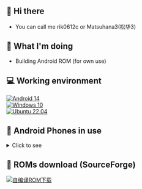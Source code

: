 ## 👋 Hi there
- You can call me rik0612c or Matsuhana3(松华3)

## 🤔 What I'm doing
<!--- - Learning Android --->
- Building Android ROM (for own use)

<!--- 
- 👀 I’m interested in ...
- 🌱 I’m currently learning ...
- 💞️ I’m looking to collaborate on ...
- 📫 How to reach me ...
--->

<!---
rik0612c/rik0612c is a ✨ special ✨ repository because its `README.md` (this file) appears on your GitHub profile.
You can click the Preview link to take a look at your changes.
--->

## 💻 Working environment
[![Android 14](https://img.shields.io/badge/Android%2014-3ddc84?style=flat-square&logo=android&logoColor=ffffff)](https://www.android.com/android-14/)<br>
[![Windows 10](https://img.shields.io/badge/Windows%2010-00adef?style=flat-square&logo=windows&logoColor=ffffff)](#)<br>
[![Ubuntu 22.04](https://img.shields.io/badge/Ubuntu%2022%2e04-dd4814?style=flat-square&logo=ubuntu&logoColor=ffffff)](https://releases.ubuntu.com/22.04/)<br>

## 📱 Android Phones in use
<details><summary>Click to see</summary>

[![Redmi Note 4G](https://img.shields.io/badge/Redmi%20Note%204G-fd4900?style=flat-square&logo=xiaomi&logoColor=ffffff)](#)
[![Redmi Note 3](https://img.shields.io/badge/Redmi%20Note%203-fd4900?style=flat-square&logo=xiaomi&logoColor=ffffff)](https://www.mi.com/note3)
[![Redmi 3S](https://img.shields.io/badge/Redmi%203S-fd4900?style=flat-square&logo=xiaomi&logoColor=ffffff)](https://www.mi.com/hongmi3s)
[![Redmi Note 4X](https://img.shields.io/badge/Redmi%20Note%204X-fd4900?style=flat-square&logo=xiaomi&logoColor=ffffff)](https://www.mi.com/redminote4x)
[![Redmi K20 Pro](https://img.shields.io/badge/Redmi%20K20%20Pro-fd4900?style=flat-square&logo=xiaomi&logoColor=ffffff)](https://www.mi.com/redmik20pro)
[![Redmi K30 5G](https://img.shields.io/badge/Redmi%20K30%205G-fd4900?style=flat-square&logo=xiaomi&logoColor=ffffff)](https://www.mi.com/redmik30-5g)<br>
[![Xiaomi Mi 2](https://img.shields.io/badge/Xiaomi%20Mi%202-fd4900?style=flat-square&logo=xiaomi&logoColor=ffffff)](http://www.xiaomi.com/mi2)
[![Xiaomi Mi 4LTE](https://img.shields.io/badge/Xiaomi%20Mi%204LTE-fd4900?style=flat-square&logo=xiaomi&logoColor=ffffff)](https://www.mi.com/mi4)
[![Xiaomi Mi Note LTE](https://img.shields.io/badge/Xiaomi%20Mi%20NOTE%20LTE-fd4900?style=flat-square&logo=xiaomi&logoColor=ffffff)](https://www.mi.com/minote/specs)<br>
[![Xiaomi Mi MAX](https://img.shields.io/badge/Xiaomi%20Mi%20MAX-fd4900?style=flat-square&logo=xiaomi&logoColor=ffffff)](https://www.mi.com/mimax)
[![Xiaomi Mi MAX](https://img.shields.io/badge/Xiaomi%20Mi%20MAX-fd4900?style=flat-square&logo=xiaomi&logoColor=ffffff)](https://www.mi.com/mimax)
[![Xiaomi Mi MAX2](https://img.shields.io/badge/Xiaomi%20Mi%20MAX%202-fd4900?style=flat-square&logo=xiaomi&logoColor=ffffff)](https://www.mi.com/max2)
[![Xiaomi Mi 5s](https://img.shields.io/badge/Xiaomi%20Mi%205s-fd4900?style=flat-square&logo=xiaomi&logoColor=ffffff)](https://www.mi.com/mi5s)
[![Xiaomi Mi 5sP](https://img.shields.io/badge/Xiaomi%20Mi%205s%20Plus-fd4900?style=flat-square&logo=xiaomi&logoColor=ffffff)](#)
[![Xiaomi Mi MIX](https://img.shields.io/badge/Xiaomi%20Mi%20MIX-fd4900?style=flat-square&logo=xiaomi&logoColor=ffffff)](#)
[![Xiaomi Mi 5c](https://img.shields.io/badge/Xiaomi%20Mi%205c-fd4900?style=flat-square&logo=xiaomi&logoColor=ffffff)](https://www.mi.com/mi5c)
[![Xiaomi Mi 6](https://img.shields.io/badge/Xiaomi%20Mi%206-fd4900?style=flat-square&logo=xiaomi&logoColor=ffffff)](https://www.mi.com/mi6)
[![Xiaomi Mi MIX 2S](https://img.shields.io/badge/Xiaomi%20Mi%20MIX%202S-fd4900?style=flat-square&logo=xiaomi&logoColor=ffffff)](#)
[![Xiaomi Mi 8](https://img.shields.io/badge/Xiaomi%20Mi%208-fd4900?style=flat-square&logo=xiaomi&logoColor=ffffff)](https://www.mi.com/tw/mi8)
[![Xiaomi Mi MIX 3](https://img.shields.io/badge/Xiaomi%20Mi%20MIX%203-fd4900?style=flat-square&logo=xiaomi&logoColor=ffffff)](#)
[![Xiaomi Mi 9](https://img.shields.io/badge/Xiaomi%20Mi%209-fd4900?style=flat-square&logo=xiaomi&logoColor=ffffff)](https://www.mi.com/tw/mi8)
[![Xiaomi Mi CC9e](https://img.shields.io/badge/Xiaomi%20Mi%20CC9e-fd4900?style=flat-square&logo=xiaomi&logoColor=ffffff)](#)
[![Xiaomi Mi CC9P](https://img.shields.io/badge/Xiaomi%20Mi%20CC9%20Pro-fd4900?style=flat-square&logo=xiaomi&logoColor=ffffff)](#)
[![Xiaomi Mi 10](https://img.shields.io/badge/Xiaomi%20Mi%2010-fd4900?style=flat-square&logo=xiaomi&logoColor=ffffff)](#)
[![Xiaomi MIX 4](https://img.shields.io/badge/Xiaomi%20MIX%204-fd4900?style=flat-square&logo=xiaomi&logoColor=ffffff)](https://www.mi.com/mix4)
[![Xiaomi CIVI](https://img.shields.io/badge/Xiaomi%20Civi-fd4900?style=flat-square&logo=xiaomi&logoColor=ffffff)](https://www.mi.com/xiaomicivi)
[![Xiaomi CIVI](https://img.shields.io/badge/Xiaomi%20Civi-fd4900?style=flat-square&logo=xiaomi&logoColor=ffffff)](https://www.mi.com/xiaomicivi)<br>

[![Samsung GT-S7898](https://img.shields.io/badge/Samsung%20GT_S7898-1428a0?style=flat-square&logo=Samsung&logoColor=ffffff)](https://www.samsung.com/cn/support/model/GT-S7898RWACHM/)
[![Samsung SM-G3568V](https://img.shields.io/badge/Samsung%20SM_G3568V-1428a0?style=flat-square&logo=Samsung&logoColor=ffffff)](https://www.samsung.com/cn/support/model/SM-G3568HAVCHM/)
[![Samsung Galaxy Mega 6.3](https://img.shields.io/badge/Samsung%20Galaxy%20Mega%206.3-1428a0?style=flat-square&logo=Samsung&logoColor=ffffff)](#)
[![Samsung Galaxy ALPHA](https://img.shields.io/badge/Samsung%20Galaxy%20ALPHA-1428a0?style=flat-square&logo=Samsung&logoColor=ffffff)](https://www.samsung.com/hk_en/support/model/SM-G8508ZDSCHC/)
[![Samsung Galaxy S III](https://img.shields.io/badge/Samsung%20Galaxy%20S%20III-1428a0?style=flat-square&logo=Samsung&logoColor=ffffff)](https://www.samsung.com/hk/support/model/GT-I9300RWDTGY/)
[![Samsung Galaxy S4](https://img.shields.io/badge/Samsung%20Galaxy%20S4-1428a0?style=flat-square&logo=Samsung&logoColor=ffffff)](https://www.samsung.com/hk/support/model/GT-I9300RWDTGY/)
[![Samsung Galaxy S5](https://img.shields.io/badge/Samsung%20Galaxy%20S5-1428a0?style=flat-square&logo=Samsung&logoColor=ffffff)](https://www.samsung.com/cn/support/model/SM-G9008ZBACHM/)
[![Samsung Galaxy S6 Edge](https://img.shields.io/badge/Samsung%20Galaxy%20S6%20Edge-1428a0?style=flat-square&logo=Samsung&logoColor=ffffff)](https://www.samsung.com/cn/support/model/SM-G9250ZWATGY/)
[![Samsung Galaxy S7](https://img.shields.io/badge/Samsung%20Galaxy%20S7-1428a0?style=flat-square&logo=Samsung&logoColor=ffffff)](#)
[![Samsung Galaxy S7 Edge](https://img.shields.io/badge/Samsung%20Galaxy%20S7%20Edge-1428a0?style=flat-square&logo=Samsung&logoColor=ffffff)](#)
[![Samsung Galaxy S8](https://img.shields.io/badge/Samsung%20Galaxy%20S8-1428a0?style=flat-square&logo=Samsung&logoColor=ffffff)](https://www.samsung.com/us/mobile/phones/galaxy-s/galaxy-s8-64gb--unlocked--sm-g950uzkaxaa)
[![Samsung Galaxy S9+](https://img.shields.io/badge/Samsung%20Galaxy%20S9+-1428a0?style=flat-square&logo=Samsung&logoColor=ffffff)](https://www.samsung.com/sec/business/smartphones/galaxy-s9/)
[![Samsung Galaxy S10+](https://img.shields.io/badge/Samsung%20Galaxy%20S10+-1428a0?style=flat-square&logo=Samsung&logoColor=ffffff)](#)
[![Samsung Galaxy S20 Ultra 5G](https://img.shields.io/badge/Samsung%20Galaxy%20S20%20Ultra%205G-1428a0?style=flat-square&logo=Samsung&logoColor=ffffff)](https://www.samsung.com/hk_en/support/model/SM-G9880ZAGTGY)
[![Samsung Galaxy S24 Ultra](https://img.shields.io/badge/Samsung%20Galaxy%20S24%20Ultra-1428a0?style=flat-square&logo=Samsung&logoColor=ffffff)](https://www.samsung.com.cn/smartphones/galaxy-s24-ultra)<br>
[![Samsung Galaxy Note](https://img.shields.io/badge/Samsung%20Galaxy%20Note-1428a0?style=flat-square&logo=Samsung&logoColor=ffffff)](#)
[![Samsung Galaxy Note II](https://img.shields.io/badge/Samsung%20Galaxy%20Note%20II-1428a0?style=flat-square&logo=Samsung&logoColor=ffffff)](#)
[![Samsung Galaxy Note 3](https://img.shields.io/badge/Samsung%20Galaxy%20Note%203-1428a0?style=flat-square&logo=Samsung&logoColor=ffffff)](#)
[![Samsung Galaxy Note 4](https://img.shields.io/badge/Samsung%20Galaxy%20Note%204-1428a0?style=flat-square&logo=Samsung&logoColor=ffffff)](#)
[![Samsung Galaxy Note Edge](https://img.shields.io/badge/Samsung%20Galaxy%20Note%20Edge-1428a0?style=flat-square&logo=Samsung&logoColor=ffffff)](#)
[![Samsung Galaxy Note 5](https://img.shields.io/badge/Samsung%20Galaxy%20Note%205-1428a0?style=flat-square&logo=Samsung&logoColor=ffffff)](#)
[![Samsung Galaxy Note FE](https://img.shields.io/badge/Samsung%20Galaxy%20Note%20FE-1428a0?style=flat-square&logo=Samsung&logoColor=ffffff)](https://www.samsung.com/ph/smartphones/galaxy-note/galaxy-note-fan-edition-black-64gb-sm-n935fzkdxtc/)
[![Samsung Galaxy Note 8 Exynos](https://img.shields.io/badge/Samsung%20Galaxy%20Note%208-1428a0?style=flat-square&logo=Samsung&logoColor=ffffff)](#)<br>
[![Samsung Galaxy C5](https://img.shields.io/badge/Samsung%20Galaxy%20C5-1428a0?style=flat-square&logo=Samsung&logoColor=ffffff)](#)
[![Samsung Galaxy C7 Pro](https://img.shields.io/badge/Samsung%20Galaxy%20C7%20_Pro-1428a0?style=flat-square&logo=Samsung&logoColor=ffffff)](#)
[![Samsung Galaxy C8](https://img.shields.io/badge/Samsung%20Galaxy%20C8-1428a0?style=flat-square&logo=Samsung&logoColor=ffffff)](#)
[![Samsung SM-W2014](https://img.shields.io/badge/Samsung%20SM_W2014-1428a0?style=flat-square&logo=Samsung&logoColor=ffffff)](#)
[![Samsung SM-W2015](https://img.shields.io/badge/Samsung%20SM_W2015-1428a0?style=flat-square&logo=Samsung&logoColor=ffffff)](#)
<br>

[![HONOR_MAGIC](https://img.shields.io/badge/HUAWEI%20HONOR%20Magic-CE0E2D?style=flat-square&logo=HUAWEI&logoColor=ffffff)](#)
[![HONOR V8](https://img.shields.io/badge/HUAWEI%20HONOR%20V8-CE0E2D?style=flat-square&logo=HUAWEI&logoColor=ffffff)](#)
[![HONOR8](https://img.shields.io/badge/HUAWEI%20HONOR%208-CE0E2D?style=flat-square&logo=HUAWEI&logoColor=ffffff)](#)
[![HONORN8](https://img.shields.io/badge/HUAWEI%20HONOR%20Note8-CE0E2D?style=flat-square&logo=HUAWEI&logoColor=ffffff)](#)
[![HONOR9](https://img.shields.io/badge/HUAWEI%20HONOR%209-CE0E2D?style=flat-square&logo=HUAWEI&logoColor=ffffff)](#)<br>
[![HUAWEI_MATE_9](https://img.shields.io/badge/HUAWEI%20Mate%209-CE0E2D?style=flat-square&logo=HUAWEI&logoColor=ffffff)](#)
[![HUAWEI_MATE_9P](https://img.shields.io/badge/HUAWEI%20Mate%209%20Pro-CE0E2D?style=flat-square&logo=HUAWEI&logoColor=ffffff)](#)
[![HUAWEI_MATE_10](https://img.shields.io/badge/HUAWEI%20Mate%2010-CE0E2D?style=flat-square&logo=HUAWEI&logoColor=ffffff)](#)
[![HUAWEI_MATE_10P](https://img.shields.io/badge/HUAWEI%20Mate%2010%20Pro-CE0E2D?style=flat-square&logo=HUAWEI&logoColor=ffffff)](#)
[![HUAWEI_MATE_20proud](https://img.shields.io/badge/HUAWEI%20Mate%2020%20Pro(UD)-CE0E2D?style=flat-square&logo=HUAWEI&logoColor=ffffff)](#)<br>
[![HUAWEI P8L](https://img.shields.io/badge/HUAWEI%20P8%20Lite-CE0E2D?style=flat-square&logo=HUAWEI&logoColor=ffffff)](#)
[![HUAWEI P9 Plus](https://img.shields.io/badge/HUAWEI%20P9%20Plus-CE0E2D?style=flat-square&logo=HUAWEI&logoColor=ffffff)](#)
[![HUAWEI P10 Plus eMMC](https://img.shields.io/badge/HUAWEI%20P10%20Plus(eMMC)-CE0E2D?style=flat-square&logo=HUAWEI&logoColor=ffffff)](https://consumer.huawei.com/cn/support/phones/p10-plus.html)
[![HUAWEI P20 Pro](https://img.shields.io/badge/HUAWEI%20P20%20Pro-CE0E2D?style=flat-square&logo=HUAWEI&logoColor=ffffff)](https://consumer.huawei.com/cn/support/phones/p20-pro)
[![HUAWEI nova2s](https://img.shields.io/badge/HUAWEI%20nova2s-CE0E2D?style=flat-square&logo=HUAWEI&logoColor=ffffff)](#)
[![HuaweiYMax](https://img.shields.io/badge/HUAWEI%20Y%20Max-CE0E2D?style=flat-square&logo=HUAWEI&logoColor=ffffff)](#)
[![MM10](https://img.shields.io/badge/麦芒10-CE0E2D?style=flat-square&logo=HUAWEI&logoColor=ffffff)](#)<br>

[![Sony Ericsson Xperia neo V](https://img.shields.io/badge/Sony_Ericsson_Xperia_neo_V-000000?style=flat-square&logo=sony&logoColor=ffffff)](#)
[![Sony Xperia XZ Performance](https://img.shields.io/badge/Sony_Xperia_XZ_Performance-000000?style=flat-square&logo=sony&logoColor=ffffff)](#)
[![u950](https://img.shields.io/badge/ZTE%20U950-00bffe?style=flat-square&logo=android&logoColor=ffffff)](#)
[![z9](https://img.shields.io/badge/Nubia_Z9-ff3311?style=flat-square&logo=android&logoColor=ffffff)](#)
[![z11](https://img.shields.io/badge/Nubia_Z11-ff3311?style=flat-square&logo=android&logoColor=ffffff)](#)<br>
[![magic](https://img.shields.io/badge/HTC%20Magic-8cc751?style=flat-square&logo=android&logoColor=ffffff)](#)
[![e8](https://img.shields.io/badge/HTC%20One%20E8-8cc751?style=flat-square&logo=android&logoColor=ffffff)](#)
[![m8si](https://img.shields.io/badge/HTC%20One%20M8%20si-8cc751?style=flat-square&logo=android&logoColor=ffffff)](#)
[![uu](https://img.shields.io/badge/HTC%20U%20Ultra-8cc751?style=flat-square&logo=android&logoColor=ffffff)](#)<br>
[![n5](https://img.shields.io/badge/LG%20Nexus_5-C70851?style=flat-square&logo=lg&logoColor=ffffff)](#)
[![n5x](https://img.shields.io/badge/LG%20Nexus_5X-C70851?style=flat-square&logo=lg&logoColor=ffffff)](#)
[![G6](https://img.shields.io/badge/LG%20G6%20ThinQ-C70851?style=flat-square&logo=lg&logoColor=ffffff)](#)<br>
[![x5max](https://img.shields.io/badge/vivo%20X5_Max-0072b8?style=flat-square&logo=android&logoColor=ffffff)](https://www.vivo.com.cn/vivo/x5max/)
[![xplay6](https://img.shields.io/badge/vivo%20Xplay6-0072b8?style=flat-square&logo=android&logoColor=ffffff)](https://www.vivo.com.cn/vivo/xplay6/)
[![NEX3](https://img.shields.io/badge/vivo%20NEX3-0072b8?style=flat-square&logo=android&logoColor=ffffff)](https://www.vivo.com.cn/vivo/nex3/)<br>
[![find7](https://img.shields.io/badge/OPPO%20Find%207a-1ea366?style=flat-square&logo=android&logoColor=ffffff)](#)
[![a30](https://img.shields.io/badge/OPPO%20A30-1ea366?style=flat-square&logo=android&logoColor=ffffff)](#)
[![RNZ](https://img.shields.io/badge/OPPO%20Reno%20Z-1ea366?style=flat-square&logo=android&logoColor=ffffff)](#)
[![RN10X](https://img.shields.io/badge/OPPO%20Reno%2010x%20Zoom-1ea366?style=flat-square&logo=android&logoColor=ffffff)](#)
[![RN4P](https://img.shields.io/badge/OPPO%20Reno%204%20Pro-1ea366?style=flat-square&logo=android&logoColor=ffffff)](#)
[![RN5P](https://img.shields.io/badge/OPPO%20Reno%205%20Pro-1ea366?style=flat-square&logo=android&logoColor=ffffff)](#)
[![RN5PP](https://img.shields.io/badge/OPPO%20Reno%205%20Pro+-1ea366?style=flat-square&logo=android&logoColor=ffffff)](#)
[![FX3P](https://img.shields.io/badge/OPPO%20Find%20X3%20Pro-1ea366?style=flat-square&logo=android&logoColor=ffffff)](#)<br>
[![a0001](https://img.shields.io/badge/OnePlus%20One-1ea366?style=flat-square&logo=android&logoColor=ffffff)](#)
[![a2001](https://img.shields.io/badge/OnePlus%202-1ea366?style=flat-square&logo=android&logoColor=ffffff)](#)
[![op3](https://img.shields.io/badge/OnePlus%203-1ea366?style=flat-square&logo=android&logoColor=ffffff)](#)
[![op5T](https://img.shields.io/badge/OnePlus%205T-1ea366?style=flat-square&logo=android&logoColor=ffffff)](#)
[![op7P](https://img.shields.io/badge/OnePlus%207%20Pro-1ea366?style=flat-square&logo=android&logoColor=ffffff)](#)<br>
[![rmx1901](https://img.shields.io/badge/realme%20X-FFC916?style=flat-square&logo=android&logoColor=000000)](#)
[![rmx2200](https://img.shields.io/badge/realme%20V3-FFC916?style=flat-square&logo=android&logoColor=000000)](#)
[![rmx3800](https://img.shields.io/badge/realme%20GT6-FFC916?style=flat-square&logo=android&logoColor=000000)](#)

[![Motorola n6](https://img.shields.io/badge/Motorola%20Nexus%206-5B92FA?style=flat-square&logo=motorola&logoColor=ffffff)](#)
[![ZUK Z1](https://img.shields.io/badge/ZUK%20Z1-e60012?style=flat-square&logo=lenovo&logoColor=ffffff)](#)
[![Lemeng K12 Pro](https://img.shields.io/badge/Lemeng%20K12%20Pro-e60012?style=flat-square&logo=lenovo&logoColor=ffffff)](#)<br>

[![Pixel 6](https://img.shields.io/badge/Pixel%206-00C000?style=flat-square&logo=google&logoColor=FFFFFF&labelColor=00C000)](https://store.google.com/product/pixel_6?hl=en-US)<br>
[![xgl](https://img.shields.io/badge/小格雷%20S1-3ddc84?style=flat-square&logo=android&logoColor=ffffff)](https://www.sohu.com/a/128143373_624335)<br>
[![COOLPAD1c](https://img.shields.io/badge/coolpad%20cool1c-3ddc84?style=flat-square&logo=android&logoColor=ffffff)](#)
[![cool20](https://img.shields.io/badge/coolpad%20cool%2020-3ddc84?style=flat-square&logo=android&logoColor=ffffff)](#)<br>
[![mx4pro](https://img.shields.io/badge/MEIZU%20MX4%20Pro-3ddc84?style=flat-square&logo=android&logoColor=ffffff)](#)
[![PRO5](https://img.shields.io/badge/MEIZU%20PRO5-3ddc84?style=flat-square&logo=android&logoColor=ffffff)](#)
[![PRO6P](https://img.shields.io/badge/MEIZU%20PRO6%20Plus-3ddc84?style=flat-square&logo=android&logoColor=ffffff)](#)
[![PRO7S](https://img.shields.io/badge/MEIZU%20PRO7S-3ddc84?style=flat-square&logo=android&logoColor=ffffff)](#)
[![note6](https://img.shields.io/badge/MEIZU%20Note%206-3ddc84?style=flat-square&logo=android&logoColor=ffffff)](#)<br>
[![u1](https://img.shields.io/badge/SMARTISAN%20U1-3ddc84?style=flat-square&logo=android&logoColor=ffffff)](https://www.smartisan.com/jianguo/#/overview)<br>
[![nokia5.1plus](https://img.shields.io/badge/NOKIA%20X5-005AFF?style=flat-square&logo=nokia&logoColor=ffffff)](#)
[![nokia6.1](https://img.shields.io/badge/NOKIA%206%202018-005AFF?style=flat-square&logo=nokia&logoColor=ffffff)](https://www.nokia.com/phones/en_int/nokia-6-1)<br>
[![ASUS](https://img.shields.io/badge/ASUS%20Zenfone%205-3ddc84?style=flat-square&logo=asus&logoColor=ffffff)](#)
[![zoom](https://img.shields.io/badge/ASUS%20Zenfone%20Zoom-3ddc84?style=flat-square&logo=asus&logoColor=ffffff)](#)<br>
</details>

## 🔗 ROMs download (SourceForge)
[![自编译ROM下载](https://img.shields.io/sourceforge/dt/matsuhana3-roms.svg)](https://sourceforge.net/projects/matsuhana3-roms/files)
